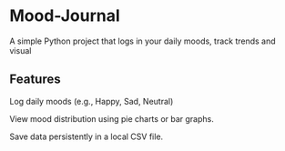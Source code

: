 # Mood-Journal
A simple Python project that logs in your daily moods, track trends and visual

## Features
Log daily moods (e.g., Happy, Sad, Neutral)

View mood distribution using pie charts or bar graphs.

Save data persistently in a local CSV file.


